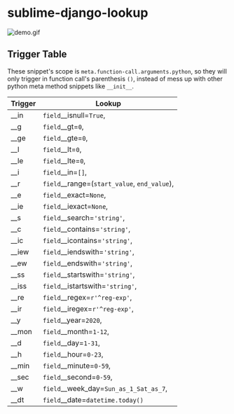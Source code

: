 # sublime-django-lookup

![demo.gif](https://raw.github.com/icycandle/sublime-django-lookup/master/demo.gif)

## Trigger Table

These snippet's scope is `meta.function-call.arguments.python`, so they will only trigger in function call's parenthesis `()`, instead of mess up with other python meta method snippets like `__init__`.

| Trigger | Lookup |
|---|---|
| __in  | `field`__isnull=`True`,                        |
| __g   | `field`__gt=`0`,                               |
| __ge  | `field`__gte=`0`,                              |
| __l   | `field`__lt=`0`,                               |
| __le  | `field`__lte=`0`,                              |
| __i   | `field`__in=`[]`,                              |
| __r   | `field`__range=(`start_value`, `end_value`),   |
| __e   | `field`__exact=`None`,                         |
| __ie  | `field`__iexact=`None`,                        |
| __s   | `field`__search=`'string'`,                    |
| __c   | `field`__contains=`'string'`,                  |
| __ic  | `field`__icontains=`'string'`,                 |
| __iew | `field`__iendswith=`'string'`,                 |
| __ew  | `field`__endswith=`'string'`,                  |
| __ss  | `field`__startswith=`'string'`,                |
| __iss | `field`__istartswith=`'string'`,               |
| __re  | `field`__regex=`r'^reg-exp'`,                  |
| __ir  | `field`__iregex=`r'^reg-exp'`,                 |
| __y   | `field`__year=`2020`,                          |
| __mon | `field`__month=`1-12`,                         |
| __d   | `field`__day=`1-31`,                           |
| __h   | `field`__hour=`0-23`,                          |
| __min | `field`__minute=`0-59`,                        |
| __sec | `field`__second=`0-59`,                        |
| __w   | `field`__week_day=`Sun_as_1_Sat_as_7`,         |
| __dt  | `field`__date=`datetime.today()`               |
